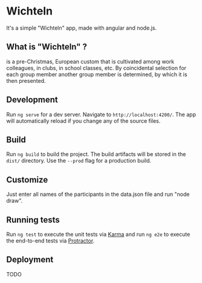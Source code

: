 # Wichteln

It's a simple "Wichteln" app, made with angular and node.js.

## What is "Wichteln" ?

is a pre-Christmas, European custom that is cultivated among work colleagues, in clubs, in school classes, etc. By coincidental selection for each group member another group member is determined, by which it is then presented.

## Development

Run `ng serve` for a dev server. Navigate to `http://localhost:4200/`. The app will automatically reload if you change any of the source files.

## Build

Run `ng build` to build the project. The build artifacts will be stored in the `dist/` directory. Use the `--prod` flag for a production build.

## Customize

Just enter all names of the participants in the data.json file and run "node draw".

## Running tests

Run `ng test` to execute the unit tests via [Karma](https://karma-runner.github.io) and run `ng e2e` to execute the end-to-end tests via [Protractor](http://www.protractortest.org/).

## Deployment

TODO
